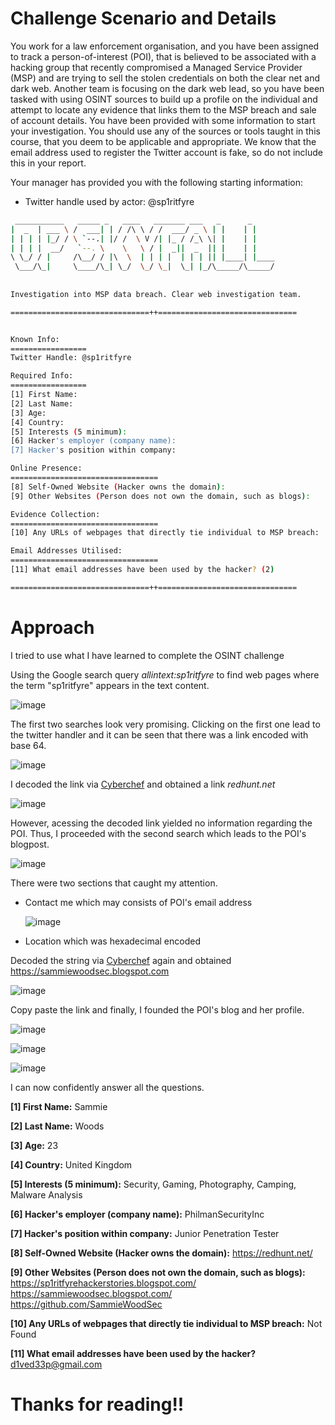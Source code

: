 # Challenge Scenario and Details
You work for a law enforcement organisation, and you have been assigned to track a person-of-interest (POI), that is believed to be associated with a hacking group that recently compromised a Managed Service Provider (MSP) and are trying to sell the stolen credentials on both the clear net and dark web. Another team is focusing on the dark web lead, so you have been tasked with using OSINT sources to build up a profile on the individual and attempt to locate any evidence that links them to the MSP breach and sale of account details. You have been provided with some information to start your investigation. You should use any of the sources or tools taught in this course, that you deem to be applicable and appropriate. We know that the email address used to register the Twitter account is fake, so do not include this in your report.

Your manager has provided you with the following starting information:
- Twitter handle used by actor: @sp1ritfyre

```bash
 ___________   _____ _   ____   _______ ___   _      _     
|  _  | ___ \ /  ___| | / /\ \ / /  ___/ _ \ | |    | |    
| | | | |_/ / \ `--.| |/ /  \ V /| |_ / /_\ \| |    | |    
| | | |  __/   `--. \    \   \ / |  _||  _  || |    | |    
\ \_/ / |     /\__/ / |\  \  | | | |  | | | || |____| |____
 \___/\_|     \____/\_| \_/  \_/ \_|  \_| |_/\_____/\_____/
                                                           
                                                           
Investigation into MSP data breach. Clear web investigation team.

===============================++===============================


Known Info:
=================
Twitter Handle: @sp1ritfyre

Required Info:
=================
[1] First Name:
[2] Last Name:
[3] Age:
[4] Country:
[5] Interests (5 minimum):
[6] Hacker's employer (company name):
[7] Hacker's position within company:

Online Presence:
=================================
[8] Self-Owned Website (Hacker owns the domain):
[9] Other Websites (Person does not own the domain, such as blogs):

Evidence Collection:
=================================
[10] Any URLs of webpages that directly tie individual to MSP breach:

Email Addresses Utilised:
=================================
[11] What email addresses have been used by the hacker? (2)

===============================++===============================

```
# Approach
I tried to use what I have learned to complete the OSINT challenge

Using the Google search query *allintext:sp1ritfyre* to find web pages where the term "sp1ritfyre" appears in the text content. 

![image](https://github.com/ZuanAce/Security_BlueTeam_Challenge/assets/147037911/ef3b5c22-e191-4524-8cf3-3c739fe6dcbc)

The first two searches look very promising. Clicking on the first one lead to the twitter handler and it can be seen that there was a link encoded with base 64.

![image](https://github.com/ZuanAce/Security_BlueTeam_Challenge/assets/147037911/c848b0c4-1860-44b2-a44b-2d25e2588582)

I decoded the link via [Cyberchef](https://gchq.github.io/CyberChef/) and obtained a link *redhunt.net*

![image](https://github.com/ZuanAce/Security_BlueTeam_Challenge/assets/147037911/330b743e-88a5-4843-805a-622b03a7d31c)

However, acessing the decoded link yielded no information regarding the POI. Thus, I proceeded with the second search which leads to the POI's blogpost.

![image](https://github.com/ZuanAce/Security_BlueTeam_Challenge/assets/147037911/a7294bac-cdc3-46af-9005-7889eaadd749)

There were two sections that caught my attention. 
- Contact me which may consists of POI's email address
  
  ![image](https://github.com/ZuanAce/Security_BlueTeam_Challenge/assets/147037911/e1d605fc-1d3f-469e-9113-d7f1ebd811dc)

- Location which was hexadecimal encoded

Decoded the string via [Cyberchef](https://gchq.github.io/CyberChef/) again and obtained https://sammiewoodsec.blogspot.com

![image](https://github.com/ZuanAce/Security_BlueTeam_Challenge/assets/147037911/bfd7b37d-1b92-4c73-a50d-537420e08f71)

Copy paste the link and finally, I founded the POI's blog and her profile.

![image](https://github.com/ZuanAce/Security_BlueTeam_Challenge/assets/147037911/15effdaf-68d0-40f7-9438-d0d3e4395905)

![image](https://github.com/ZuanAce/Security_BlueTeam_Challenge/assets/147037911/e9dcfa01-32cf-4c64-af2e-284809d42f72)

![image](https://github.com/ZuanAce/Security_BlueTeam_Challenge/assets/147037911/14bc9daa-46fe-4b29-a847-865606648c0e)

I can now confidently answer all the questions. 

**[1] First Name:** Sammie

**[2] Last Name:** Woods

**[3] Age:** 23

**[4] Country:** United Kingdom 

**[5] Interests (5 minimum):** Security, Gaming, Photography, Camping, Malware Analysis

**[6] Hacker's employer (company name):** PhilmanSecurityInc

**[7] Hacker's position within company:** Junior Penetration Tester

**[8] Self-Owned Website (Hacker owns the domain):** https://redhunt.net/

**[9] Other Websites (Person does not own the domain, such as blogs):** https://sp1ritfyrehackerstories.blogspot.com/ https://sammiewoodsec.blogspot.com/ https://github.com/SammieWoodSec

**[10] Any URLs of webpages that directly tie individual to MSP breach:** Not Found

**[11] What email addresses have been used by the hacker?** d1ved33p@gmail.com











  
# Thanks for reading!!
